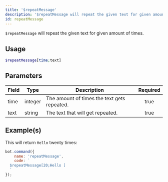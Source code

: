 ```yaml
---
title: '$repeatMessage'
description: '$repeatMessage will repeat the given text for given amount of times.'
id: repeatMessage
---
```


`$repeatMessage` will repeat the given text for given amount of times.

## Usage

```php
$repeatMessage[time;text]
```

## Parameters

| Field | Type    | Description                                 | Required |
| ----- | ------- | ------------------------------------------- |:--------:|
| time  | integer | The amount of times the text gets repeated. |   true   |
| text  | string  | The text that will get repeated.            |   true   |

## Example(s)

This will return `Hello` twenty times:

```javascript
bot.command({
    name: 'repeatMessage',
    code: `
  $repeatMessage[20;Hello ]
  `
});
```
